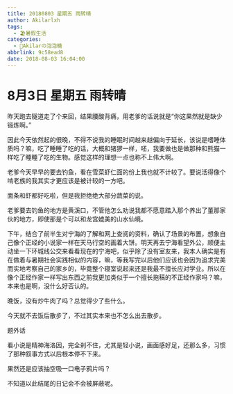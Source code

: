 ```yaml
---
title: 20180803 星期五 雨转晴
author: Akilarlxh
tags:
  - 🏖️暑假生活
categories:
  - 🍬Akilarの泡泡糖
abbrlink: 9c58ead8
date: 2018-08-03 16:04:00
---
```

# 8月3日 星期五 雨转晴

昨天跑去隧道走了个来回，结果腰酸背痛，用老爹的话说就是“你这果然就是缺少锻炼啊。”

因此今天依然起的很晚，不得不说我的睡眠时间越来越偏向于延长，该说是嗜睡体质吗？嘛，吃了睡睡了吃的话，大概和猪猡一样，呸，我要做也是做那种和熊猫一样吃了睡睡了吃的生物。感觉这样的理想一点也称不上伟大啊。

老爹今天早早的要去钓鱼，看在雪菜虾仁面的份上我也就不计较了。要说活得像个啃老族的我其实才更应该是被计较的一方吧。

面条和虾都好吃啦，但是我拒绝绝大部分蔬菜的说。

老爹要去钓鱼的地方是黄溪口，不管他怎么劝说我都不愿意踏入那个养出了董那家伙的地方，即使那是个可以和龙宫媲美的山水仙境。

下午，结合了前半生对宁海的了解和网上查阅的资料，确认了场景的布置，想象自己像个正经的小说家一样在天马行空的画着大饼。明天再去宁海看望外公，顺便主动坐一下环城线公交来看看现在的宁海吧，似乎除了没有室友来，我本人确实是有在做着与暑期社会实践相似的内容，嘛，等我写完以后他们应该也会因为追求完美而实地考察自己的家乡的，毕竟整个寝室说起来还是我最不擅长应对学业。所以在像个正经作家一样写出东西之前我更加类似于一个擅长拖稿的不正经作家吗？嘛，本来也是啊，没什么好否认的。

晚饭，没有炒牛肉了吗？总觉得少了些什么。

今天就不去饭后散步了，不过其实本来也不怎么出去散步。

题外话

看小说是精神海洛因，完全刹不住，尤其是轻小说，画面感好足，还那么多，习惯了那种叙事方式以后根本停不下来。

果然还是应该抽空吸一口电子鸦片吗？

不知道以此结尾的日记会不会被屏蔽呢。



